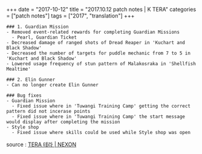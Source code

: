+++
date = "2017-10-12"
title = "2017.10.12 patch notes | K TERA"
categories = ["patch notes"]
tags = ["2017", "translation"]
+++

```
### 1. Guardian Mission
- Removed event-related rewards for completing Guardian Missions
  - Pearl, Guardian Ticket
- Decreased damage of ranged shots of Dread Reaper in 'Kuchart and Black Shadow'
- Decreased the number of targets for puddle mechanic from 7 to 5 in 'Kuchart and Black Shadow'
- Lowered usage frequency of stun pattern of Malakosraka in 'Shellfish Mealtime'

### 2. Elin Gunner
- Can no longer create Elin Gunner

### Bug fixes
- Guardian Mission
  - Fixed issue where in 'Tuwangi Training Camp' getting the correct pattern did not incerase points
  - Fixed issue where in 'Tuwangi Training Camp' the start message would display after completing the mission
- Style shop
  - Fixed issue where skills could be used while Style shop was open
```

source : [TERA 테라 | NEXON](http://tera.nexon.com/news/update/view.aspx?n4articlesn=300)

